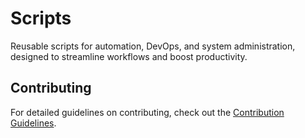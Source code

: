 # Scripts  
Reusable scripts for automation, DevOps, and system administration, designed to streamline workflows and boost productivity.

## Contributing  
For detailed guidelines on contributing, check out the [Contribution Guidelines](CONTRIBUTING.md).